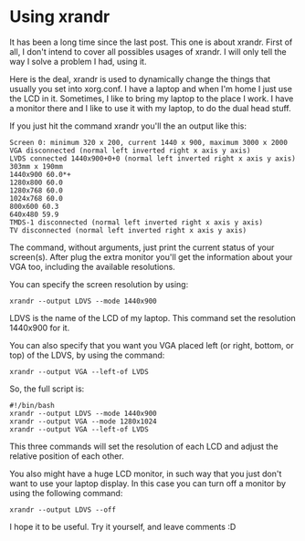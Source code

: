 

# Using xrandr

It has been a long time since the last post. This one is about xrandr. First of all, I don't intend to cover all possibles usages of xrandr. I will only tell the way I solve a problem I had, using it.

Here is the deal, xrandr is used to dynamically change the things that usually you set into xorg.conf. I have a laptop and when I'm home I just use the LCD in it. Sometimes, I like to bring my laptop to the place I work. I have a monitor there and I like to use it  with my laptop, to do the dual head stuff.

If you just hit the command xrandr you'll the an output like this:

    Screen 0: minimum 320 x 200, current 1440 x 900, maximum 3000 x 2000
    VGA disconnected (normal left inverted right x axis y axis)
    LVDS connected 1440x900+0+0 (normal left inverted right x axis y axis) 303mm x 190mm
    1440x900 60.0*+
    1280x800 60.0 
    1280x768 60.0 
    1024x768 60.0 
    800x600 60.3 
    640x480 59.9 
    TMDS-1 disconnected (normal left inverted right x axis y axis)
    TV disconnected (normal left inverted right x axis y axis)

The command, without arguments, just print the current status of your screen(s). After plug the extra monitor you'll get the information about your VGA too, including the available resolutions.

You can specify the screen resolution by using:

    xrandr --output LDVS --mode 1440x900

LDVS is the name of the LCD of my laptop. This command set the resolution 1440x900 for it.

You can also specify that you want you VGA placed left (or right, bottom, or top) of the LDVS, by using the command:

    xrandr --output VGA --left-of LVDS

So, the full script is:

    #!/bin/bash
    xrandr --output LDVS --mode 1440x900
    xrandr --output VGA --mode 1280x1024
    xrandr --output VGA --left-of LVDS

This three commands will set the resolution of  each LCD and adjust the relative position of each other.

You also might have a huge LCD monitor, in such way that you just don't want to use your laptop display. In this case you can turn off a monitor by using the following command:

    xrandr --output LDVS --off

I hope it to be useful. Try it yourself, and leave comments :D
